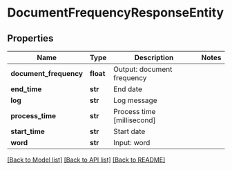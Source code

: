 # DocumentFrequencyResponseEntity

## Properties
Name | Type | Description | Notes
------------ | ------------- | ------------- | -------------
**document_frequency** | **float** | Output: document frequency | 
**end_time** | **str** | End date | 
**log** | **str** | Log message | 
**process_time** | **str** | Process time [millisecond] | 
**start_time** | **str** | Start date | 
**word** | **str** | Input: word | 

[[Back to Model list]](../README.md#documentation-for-models) [[Back to API list]](../README.md#documentation-for-api-endpoints) [[Back to README]](../README.md)


